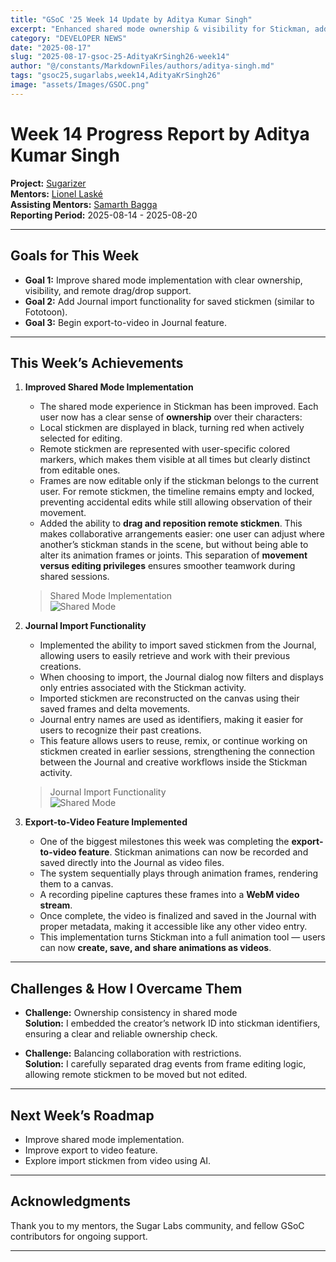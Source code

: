 ```yaml
---
title: "GSoC '25 Week 14 Update by Aditya Kumar Singh"
excerpt: "Enhanced shared mode ownership & visibility for Stickman, added Journal import functionality for saved stickmen, and export-to-video integration with Journal storage."
category: "DEVELOPER NEWS"
date: "2025-08-17"
slug: "2025-08-17-gsoc-25-AdityaKrSingh26-week14"
author: "@/constants/MarkdownFiles/authors/aditya-singh.md"
tags: "gsoc25,sugarlabs,week14,AdityaKrSingh26"
image: "assets/Images/GSOC.png"
---
```


<!-- markdownlint-disable -->

# Week 14 Progress Report by Aditya Kumar Singh

**Project:** [Sugarizer](https://github.com/llaske/sugarizer)  
**Mentors:** [Lionel Laské](https://github.com/llaske)  
**Assisting Mentors:** [Samarth Bagga](https://github.com/SamarthBagga)  
**Reporting Period:** 2025-08-14 - 2025-08-20

---

## Goals for This Week

- **Goal 1:** Improve shared mode implementation with clear ownership, visibility, and remote drag/drop support.  
- **Goal 2:** Add Journal import functionality for saved stickmen (similar to Fototoon).  
- **Goal 3:** Begin export-to-video in Journal feature.

---

## This Week’s Achievements

1. **Improved Shared Mode Implementation**  
    - The shared mode experience in Stickman has been improved. Each user now has a clear sense of **ownership** over their characters:  
    - Local stickmen are displayed in black, turning red when actively selected for editing.  
    - Remote stickmen are represented with user-specific colored markers, which makes them visible at all times but clearly distinct from editable ones.
    - Frames are now editable only if the stickman belongs to the current user. For remote stickmen, the timeline remains empty and locked, preventing accidental edits while still allowing observation of their movement.
    - Added the ability to **drag and reposition remote stickmen**. This makes collaborative arrangements easier: one user can adjust where another’s stickman stands in the scene, but without being able to alter its animation frames or joints. This separation of **movement versus editing privileges** ensures smoother teamwork during shared sessions.
    > Shared Mode Implementation  
    ![Shared Mode](https://res.cloudinary.com/djhshvtwo/image/upload/v1755528077/GSoC%2725%20Blog%20Images/57fb70a1-49a8-4fcd-97d8-42a3b818a106.png)

2. **Journal Import Functionality**  
    - Implemented the ability to import saved stickmen from the Journal, allowing users to easily retrieve and work with their previous creations.
    - When choosing to import, the Journal dialog now filters and displays only entries associated with the Stickman activity.
    - Imported stickmen are reconstructed on the canvas using their saved frames and delta movements.
    - Journal entry names are used as identifiers, making it easier for users to recognize their past creations. 
    - This feature allows users to reuse, remix, or continue working on stickmen created in earlier sessions, strengthening the connection between the Journal and creative workflows inside the Stickman activity.
    > Journal Import Functionality  
    ![Shared Mode](https://res.cloudinary.com/djhshvtwo/image/upload/v1755528027/GSoC%2725%20Blog%20Images/2d9491c0-bdfd-44fb-900f-61e967f9d968.png)

3. **Export-to-Video Feature Implemented**  
    - One of the biggest milestones this week was completing the **export-to-video feature**. Stickman animations can now be recorded and saved directly into the Journal as video files.
    - The system sequentially plays through animation frames, rendering them to a canvas.
    - A recording pipeline captures these frames into a **WebM video stream**.
    - Once complete, the video is finalized and saved in the Journal with proper metadata, making it accessible like any other video entry.
    - This implementation turns Stickman into a full animation tool — users can now **create, save, and share animations as videos**.

---

## Challenges & How I Overcame Them

- **Challenge:** Ownership consistency in shared mode  
  **Solution:** I embedded the creator’s network ID into stickman identifiers, ensuring a clear and reliable ownership check.

- **Challenge:** Balancing collaboration with restrictions.  
  **Solution:** I carefully separated drag events from frame editing logic, allowing remote stickmen to be moved but not edited.

---

## Next Week’s Roadmap

- Improve shared mode implementation.
- Improve export to video feature.
- Explore import stickmen from video using AI.

---

## Acknowledgments

Thank you to my mentors, the Sugar Labs community, and fellow GSoC contributors for ongoing support.

---

